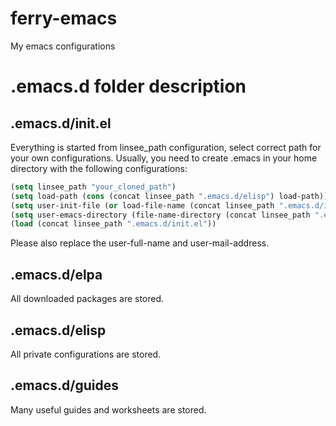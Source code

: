 # ferry-emacs
My emacs configurations

# .emacs.d folder description
## .emacs.d/init.el
Everything is started from linsee_path configuration, select correct path for your own configurations.
Usually, you need to create .emacs in your home directory with the following configurations:
```lisp
(setq linsee_path "your_cloned_path")
(setq load-path (cons (concat linsee_path ".emacs.d/elisp") load-path))
(setq user-init-file (or load-file-name (concat linsee_path ".emacs.d/init.el")))
(setq user-emacs-directory (file-name-directory (concat linsee_path ".emacs.d/")))
(load (concat linsee_path ".emacs.d/init.el"))
```

Please also replace the user-full-name and user-mail-address.

## .emacs.d/elpa
All downloaded packages are stored.

## .emacs.d/elisp
All private configurations are stored.

## .emacs.d/guides
Many useful guides and worksheets are stored.
